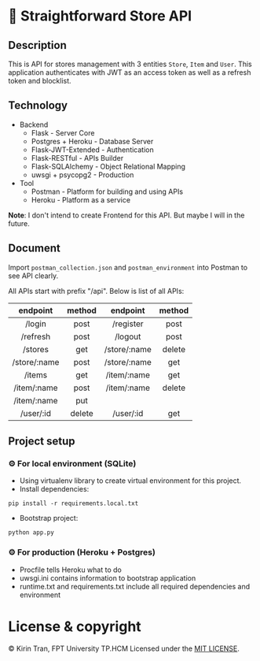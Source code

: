 # 🏪 Straightforward Store API

## Description
This is API for stores management with 3 entities `Store`, `Item` and `User`.
This application authenticates with JWT as an access token as well as a refresh token and blocklist.

## Technology
- Backend
  - Flask - Server Core
  - Postgres + Heroku - Database Server
  - Flask-JWT-Extended - Authentication
  - Flask-RESTful - APIs Builder
  - Flask-SQLAlchemy - Object Relational Mapping
  - uwsgi + psycopg2 - Production
- Tool
  - Postman - Platform for building and using APIs
  - Heroku - Platform as a service

**Note**: I don't intend to create Frontend for this API. But maybe I will in the future. 
##  Document
Import `postman_collection.json` and `postman_environment` into Postman to see API clearly. 

All APIs start with prefix "/api". Below is list of all APIs:


|     endpoint     |  method  |     endpoint     |  method  |
|:----------------:|:--------:|:----------------:|:--------:|
|  /login          |   post   |  /register       |   post   |
|  /refresh        |   post   |  /logout         |   post   |
|  /stores         |   get    |  /store/:name    |  delete  |
|  /store/:name    |   post   |  /store/:name    |   get    |
|  /items          |   get    |  /item/:name     |   get    |
|  /item/:name     |   post   |  /item/:name     |  delete  |
|  /item/:name     |   put    |
|  /user/:id       |  delete  |  /user/:id       |   get    |


## Project setup
### ⚙️ For local environment (SQLite)
- Using virtualenv library to create virtual environment for this project.
- Install dependencies:
```
pip install -r requirements.local.txt
```
- Bootstrap project:
```
python app.py
```

### ⚙️ For production (Heroku + Postgres)
- Procfile tells Heroku what to do
- uwsgi.ini contains information to bootstrap application
- runtime.txt and requirements.txt include all required dependencies and environment

# License & copyright

© Kirin Tran, FPT University TP.HCM
Licensed under the [MIT LICENSE](LICENSE).